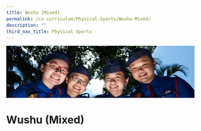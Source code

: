 ```yaml
---
title: Wushu (Mixed)
permalink: /co-curriculum/Physical-Sports/Wushu-Mixed/
description: ""
third_nav_title: Physical Sports
---
```

![](/images/CCA.jpg)

Wushu (Mixed)
=============